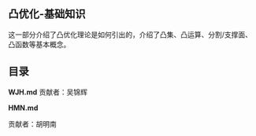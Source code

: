## 凸优化-基础知识

这一部分介绍了凸优化理论是如何引出的，介绍了凸集、凸运算、分割/支撑面、凸函数等基本概念。

## 目录
**WJH.md**
贡献者：吴锦辉

**HMN.md**

贡献者：胡明南